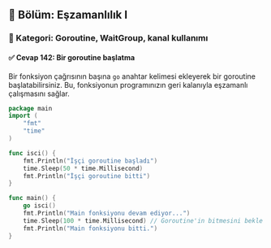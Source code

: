 ## 📘 Bölüm: Eşzamanlılık I  
### 🔹 Kategori: Goroutine, WaitGroup, kanal kullanımı  
#### ✅ Cevap 142: Bir goroutine başlatma

Bir fonksiyon çağrısının başına `go` anahtar kelimesi ekleyerek bir goroutine başlatabilirsiniz. Bu, fonksiyonun programınızın geri kalanıyla eşzamanlı çalışmasını sağlar.

```go
package main
import (
    "fmt"
    "time"
)

func isci() {
    fmt.Println("İşçi goroutine başladı")
    time.Sleep(50 * time.Millisecond)
    fmt.Println("İşçi goroutine bitti")
}

func main() {
    go isci()
    fmt.Println("Main fonksiyonu devam ediyor...")
    time.Sleep(100 * time.Millisecond) // Goroutine'in bitmesini bekle
    fmt.Println("Main fonksiyonu bitti.")
}
```

